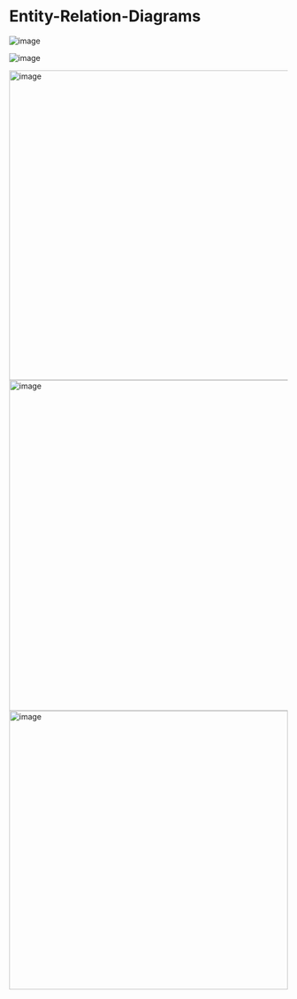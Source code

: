 # Entity-Relation-Diagrams

![image](https://user-images.githubusercontent.com/71856219/228724410-c23c8ebd-865e-4c65-875e-0c53279c5c13.png)

![image](https://user-images.githubusercontent.com/71856219/228724447-5f1c65d3-0760-4844-bf33-ac142c743e2a.png)

<img width="560" alt="image" src="https://user-images.githubusercontent.com/71856219/225627902-083fe9fd-93e4-42e8-a515-4ba21ae21b67.png">

<img width="598" alt="image" src="https://user-images.githubusercontent.com/71856219/225455918-27faf1d9-e37d-4ced-ae86-8d60d601bbc7.png">

<img width="504" alt="image" src="https://user-images.githubusercontent.com/71856219/225628046-e5159885-52a4-46de-9223-cb2aca3b18a3.png">
